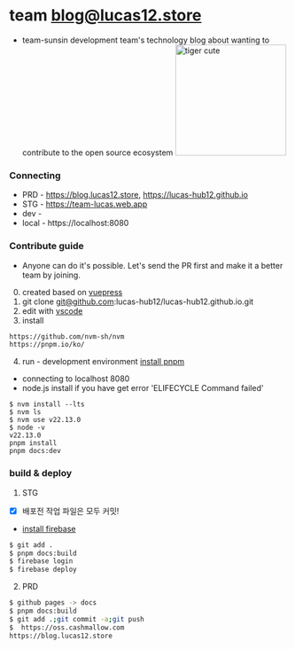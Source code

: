 # team blog@lucas12.store
- team-sunsin development team's technology blog about wanting to contribute to the open source ecosystem
  <img src="https://i.namu.wiki/i/TNsR9Ds4OAhWOs6QIc9QopgXwcTPwlKiuehfZRXPAiv8Ea6BMsLJmVzcIGFG4HZoTSg7wvDStHH6ZMAxxbjFSd5rtvtA37UXHN2N0ENANiXxROfCOEMokkht_0WSlOhlVIMpQnLQlQu5BpxO3_-vKA.webp "  alt="tiger cute" style="width:200px;"/>

### Connecting
- PRD - https://blog.lucas12.store, https://lucas-hub12.github.io
- STG - https://team-lucas.web.app
- dev - 
- local - https://localhost:8080

### Contribute guide
- Anyone can do it's possible. Let's send the PR first and make it a better team by joining.

0. created based on [vuepress](https://v2.vuepress.vuejs.org/)
1. git clone git@github.com:lucas-hub12/lucas-hub12.github.io.git
2. edit with [vscode](https://code.visualstudio.com/)
3. install
``` bash
https://github.com/nvm-sh/nvm
https://pnpm.io/ko/
```
4. run - development environment [install pnpm](https://pnpm.io/installation)
- connecting to localhost 8080
- node.js install if you have get error 'ELIFECYCLE Command failed'
```
$ nvm install --lts
$ nvm ls
$ nvm use v22.13.0
$ node -v
v22.13.0 
pnpm install
pnpm docs:dev
```

### build & deploy
1. STG
- [x] 배포전 작업 파일은 모두 커밋!
- [install firebase](https://v2.vuepress.vuejs.org/guide/deployment.html#google-firebase)

``` bash
$ git add .
$ pnpm docs:build
$ firebase login
$ firebase deploy
```

2. PRD
``` bash
$ github pages -> docs
$ pnpm docs:build
$ git add .;git commit -a;git push
$  https://oss.cashmallow.com
https://blog.lucas12.store



